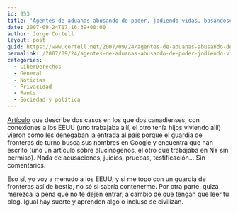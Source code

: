 ```yaml
---
id: 953
title: 'Agentes de aduanas abusando de poder, jodiendo vidas, basándose en... Google'
date: 2007-09-24T17:16:39+00:00
author: Jorge Cortell
layout: post
guid: https://www.cortell.net/2007/09/24/agentes-de-aduanas-abusando-de-poder-jodiendo-vidas-basandose-en-google/
permalink: /2007/09/24/agentes-de-aduanas-abusando-de-poder-jodiendo-vidas-basandose-en-google/
categories:
  - CiberDerechos
  - General
  - Noticias
  - Privacidad
  - Rants
  - Sociedad y polí­tica
---
```

<a target="_blank" title="MontrealMirror" href="https://www.montrealmirror.com/2007/070507/news1.html">Artí­culo</a> que describe dos casos en los que dos canadienses, con conexiones a los EEUU (uno trabajaba allí­, el otro tení­a hijos viviendo allí­) vieron como les denegaban la entrada al paí­s porque el guardia de fronteras de turno busca sus nombres en Google y encuentra que han escrito (uno un artí­culo sobre alucinógenos, el otro que trabajaba en NY sin permiso). Nada de acusaciones, juicios, pruebas, testificación... Sin comentarios.

Eso sí­, yo voy a menudo a los EEUU, y si me topo con un guardia de fronteras así­ de bestia, no sé si sabrí­a contenerme. Por otra parte, quizá merezca la pena que no te dejen entrar, a cambio de que tengan que leer tu blog. Igual hay suerte y aprenden algo o incluso se civilizan.